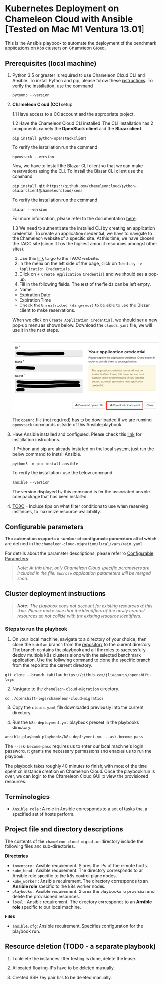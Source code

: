 # Kubernetes Deployment on Chameleon Cloud with Ansible [Tested on Mac M1 Ventura 13.01]

This is the Ansible playbook to automate the deployment of the benchmark applications on k8s clusters on Chameleon Cloud.

## Prerequisites (local machine)

1. Python 3.5 or greater is required to use Chameleon Cloud CLI and Ansible. To install Python and pip, please follow these [instructions](https://www.makeuseof.com/how-to-install-python-on-mac/#:~:text=How%20to%20Install%20Python%20With%20the%20Official%20Installer). 
To verify the installation, use the command
      ```
      python3 --version
      ```

2. **Chameleon Cloud (CC)** setup

    1.1 Have access to a CC account and the appropriate project.

    1.2 Have the Chameleon Cloud CLI installed. The CLI installation has 2 components namely the **OpenStack client** and the **Blazar client**.
    
    ```
    pip install python-openstackclient
    ```
    To verify the installation run the command
    ```
    openstack --version
    ```

    Now, we have to install the Blazar CLI client so that we can make reservations using the CLI. To install the Blazar CLI client use the command
    ```
    pip install git+https://github.com/chameleoncloud/python-blazarclient@chameleoncloud/xena
    ```
    To verify the installation run the command
    ```
    blazar --version
    ```
    For more information, please refer to the documentation [here](https://chameleoncloud.readthedocs.io/en/latest/technical/cli.html#cli). 
    
    1.3 We need to authenticate the installed CLI by creating an application credential. To create an application credential, we have to navigate to the Chameleon website of a specific site. At this time, we have chosen the TACC site (since it has the highest amount resources amongst other sites). 
    
    1. Use this [link](https://chi.tacc.chameleoncloud.org/) to go to the TACC website.
    2. In the menu on the left side of the page, click on `Identity -> Application Credentials`.
    3. Click on `+ Create Application Credential` and we should see a pop-up.
    4. Fill in the following fields. The rest of the fields can be left empty.
      - Name
      - Expiration Date
      - Expiration Time
      - Check the `Unrestricted (dangerous)` to be able to use the Blazar client to make reservations.
      
     When we click on `Create Application Credential`, we should see a new pop-up menu as shown below. Download the `clouds.yaml` file, we will use it in the next steps.

     ![](./images/app-cred-create.png)
    
    
    The `openrc` file (not required) has to be downloaded if we are running `openstack` commands outside of this Ansible playbook.


3. Have Ansible installed and configured. Please check this [link](https://docs.ansible.com/ansible/latest/installation_guide/intro_installation.html) for installation instructions.

    If Python and pip are already installed on the local system, just run the below command to install Ansible.
    ```
    python3 -m pip install ansible
    ```

    To verify the installation, use the below command.
    ```
    ansible --version
    ```
    The version displayed by this command is for the associated ansible-core package that has been installed.

4. [TODO](https://chameleoncloud.readthedocs.io/en/latest/technical/reservations.html) - Include tips on what filter conditions to use when reserving instances, to maximize resource availability.


## Configurable parameters

The automation supports a number of configurable parameters all of which are defined in the `chameleon-cloud-migration/local/vars/main.yaml`. 

For details about the parameter descriptions, please refer to [Configurable Parameters](./docs/configurable_parameters.md).

> _Note: At this time, only Chameleon Cloud specific parameters are included in the file. `Sucrose` application parameters will be merged soon._

## Cluster deployment instructions

> _**Note:** The playbook does not account for existing resources at this time. Please make sure that the identifiers of the newly created resources do not collide with the existing resource identifiers._

### Steps to run the playbook
1. On your local machine, navigate to a directory of your choice, then clone the `kabilan` branch from the [repository](https://github.com/jliagouris/openshift-logs/) to the current directory. The branch contains the playbook and all the roles to successfully deploy multiple k8s clusters along with the selected benchmark application. Use the following command to clone the specific branch from the repo into the current directory.

```
git clone --branch kabilan https://github.com/jliagouris/openshift-logs
```

2. Navigate to the `chameleon-cloud-migration` directory.
```
cd ./openshift-logs/chameleon-cloud-migration
```

3. Copy the `clouds.yaml` file downloaded previously into the current directory.
   
4. Run the `k8s-deployment.yml` playbook present in the playbooks directory.
```
ansible-playbook playbooks/k8s-deployment.yml --ask-become-pass
```
The `--ask-become-pass` requires us to enter our local machine's login password. It grants the necessary permissions and enables us to run the playbook.

The playbook takes roughly 40 minutes to finish, with most of the time spent on instance creation on Chameleon Cloud. Once the playbook run is over, we can login to the Chameleon Cloud GUI to view the provisioned resources.

## Terminologies

* `Ansible role` : A role in Ansible corresponds to a set of tasks that a specified set of hosts perform.


## Project file and directory descriptions

The contents of the `chameleon-cloud-migration` directory include the following files and sub-directories.

**Directories**

  * `inventory` : Ansible requirement. Stores the IPs of the remote hosts.
  * `kube_head` : Ansible requirement. The directory corresponds to an Ansible role specific to the k8s control plane nodes.
  * `kube_worker` : Ansible requirement. The directory corresponds to an **Ansible role** specific to the k8s worker nodes.
  * `playbooks` : Ansible requirement. Stores the playbooks to provision and delete the provisioned resources.
  * `local` : Ansible requirement. The directory corresponds to an **Ansible role** specific to our local machine.

**Files**

  * `ansible.cfg`: Ansible requirement. Specifies configuration for the playbook run.


## Resource deletion (TODO - a separate playbook)

1. To delete the instances after testing is done, delete the lease.

2. Allocated floating-IPs have to be deleted manually.

3. Created SSH key pair has to be deleted manually.